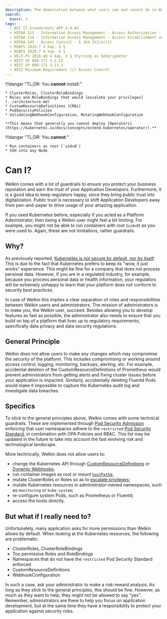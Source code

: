```yaml
---
description: The demarcation between what users can and cannot do in Welkin, the Kubernetes platform for software critical to our society
search:
  boost: 2
tags:
  - BSI IT-Grundschutz APP.4.4.A3
  - HIPAA S13 - Information Access Management - Access Authorization - § 164.308(a)(4)(ii)(B)
  - HIPAA S14 - Information Access Management - Access Establishment and Modification - § 164.308(a)(4)(ii)(C)
  - HIPAA S43 - Access Control - § 164.312(a)(1)
  - MSBFS 2020:7 4 kap. 3 §
  - MSBFS 2020:7 4 kap. 4 §
  - HSLF-FS 2016:40 4 kap. 3 § Styrning av behörigheter
  - NIST SP 800-171 3.1.15
  - NIST SP 800-171 3.13.3
  - NIS2 Minimum Requirement (i) Access Control
---
```


<!-- markdownlint-disable-file first-line-h1 -->

!!!danger "TL;DR: You **cannot** install:"

    * ClusterRoles, ClusterRoleBindings
    * Roles and RoleBindings that would [escalate your privileges](../architecture.md)
    * CustomResourceDefinitions (CRDs)
    * PodSecurityPolicies
    * ValidatingWebhookConfiguration, MutatingWebhookConfiguration

    **This means that generally you cannot deploy [Operators](https://kubernetes.io/docs/concepts/extend-kubernetes/operator/).**

!!!danger "TL;DR: You **cannot**:"

    * Run containers as root (`uid=0`)
    * SSH into any Node

# Can I?

Welkin comes with a lot of guardrails to ensure you protect your business reputation and earn the trust of your Application Developers. Furthermore, it is a good idea to keep regulators happy, since they bring public trust into digitalization. Public trust is necessary to shift Application Developers away from pen-and-paper to drive usage of your amazing application.

If you used Kubernetes before, especially if you acted as a Platform Administrator, then being a Welkin user might feel a bit limiting. For example, you might not be able to run containers with root (`uid=0`) as you were used to. Again, these are not limitations, rather guardrails.

## Why?

As previously reported, [Kubernetes is not secure by default, nor by itself](https://www.techtarget.com/searchitoperations/news/252487963/Kubernetes-security-defaults-prompt-upstream-dilemma).
This is due to the fact that Kubernetes prefers to keep its "wow, it just works" experience. This might be fine for a company that does not process personal data. However, if you are in a regulated industry, for example, because you process personal data or health information, your regulators will be extremely unhappy to learn that your platform does not conform to security best practices.

In case of Welkin this implies a clear separation of roles and responsibilities between Welkin users and administrators.
The mission of administrators is to make you, the Welkin user, succeed. Besides allowing you to develop features as fast as possible, the administrator also needs to ensure that you build on top of a platform that lives up to regulatory requirements, specifically data privacy and data security regulations.

## General Principle

Welkin does not allow users to make any changes which may compromise the security of the platform. This includes compromising or working around access control, logging, monitoring, backups, alerting, etc. For example, accidental deletion of the CustomResourceDefinitions of Prometheus would prevent administrators from getting alerts and fixing cluster issues before your application is impacted. Similarly, accidentally deleting Fluentd Pods would make it impossible to capture the Kubernetes audit log and investigate data breaches.

## Specifics

To stick to the general principles above, Welkin comes with some technical guardrails. These are implemented through [Pod Security Admission](https://kubernetes.io/docs/concepts/security/pod-security-admission/) enforcing that user namespaces adhere to the `restricted` [Pod Security Standard](https://kubernetes.io/docs/concepts/security/pod-security-standards/#restricted), in combination with OPA Policies and RBAC. This list may be updated in the future to take into account the fast evolving risk and technological landscape.

More technically, Welkin does not allow users to:

<!--guardrails-start-->
- change the Kubernetes API through [CustomResourceDefinitions](https://kubernetes.io/docs/concepts/extend-kubernetes/api-extension/custom-resources/) or [Dynamic Webhooks](https://kubernetes.io/docs/reference/access-authn-authz/extensible-admission-controllers/#what-are-admission-webhooks);
- run container images as root or mount [`hostPath`s](https://kubernetes.io/docs/concepts/storage/volumes/#hostpath);
- mutate ClusterRoles or Roles so as to [escalate privileges](https://kubernetes.io/docs/reference/access-authn-authz/rbac/#privilege-escalation-prevention-and-bootstrapping);
- mutate Kubernetes resources in administrator-owned namespaces, such as `monitoring` or `kube-system`;
- re-configure system Pods, such as Prometheus or Fluentd;
- access the hosts directly.
<!--guardrails-end-->

## But what if I really need to?

Unfortunately, many application asks for more permissions than Welkin allows by default. When looking at the Kubernetes resources, the following are problematic:

- ClusterRoles, ClusterRoleBindings
- Too permissive Roles and RoleBindings
- Namespaces that do not have the `restricted` Pod Security Standard enforced
- CustomResourceDefinitions
- WebhookConfiguration

In such a case, ask your administrator to make a risk-reward analysis. As long as they stick to the general principles, this should be fine. However, as much as they want to help, they might not be allowed to say "yes". Remember, administrators are there to help you focus on application development, but at the same time they have a responsibility to protect your application against security risks.
